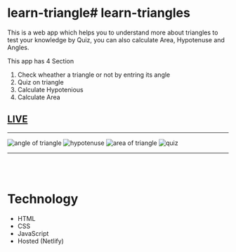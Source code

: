 # learn-triangle# learn-triangles
This is a web app which helps you to understand more about triangles to test your knowledge by Quiz, you can also calculate Area, Hypotenuse and Angles.

This app has 4 Section <br/>
1. Check wheather a triangle or not by entring its angle
2. Quiz on triangle
3. Calculate Hypotenious
4. Calculate Area


## [LIVE](https://learn-triangle-sakshi-gupta.netlify.app)

---
![angle of triangle](/icons/angle-ss.png)
![hypotenuse](/icons/hypotenuse-ss.png)
![area of triangle](/icons/area-ss.png)
![quiz](/icons/quiz-ss.png)

---
<br/>
<br/>

# Technology

- HTML
- CSS
- JavaScript
- Hosted (Netlify)

